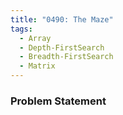 ```yaml
---
title: "0490: The Maze"
tags:
  - Array
  - Depth-FirstSearch
  - Breadth-FirstSearch
  - Matrix
---
```

### Problem Statement

